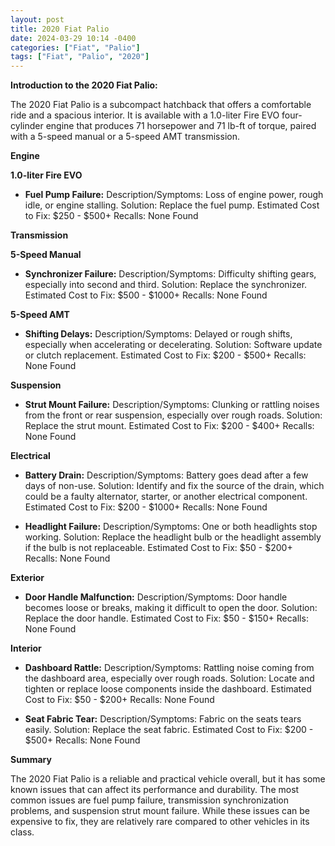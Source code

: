 ```yaml
---
layout: post
title: 2020 Fiat Palio
date: 2024-03-29 10:14 -0400
categories: ["Fiat", "Palio"]
tags: ["Fiat", "Palio", "2020"]
---
```

**Introduction to the 2020 Fiat Palio:**

The 2020 Fiat Palio is a subcompact hatchback that offers a comfortable ride and a spacious interior. It is available with a 1.0-liter Fire EVO four-cylinder engine that produces 71 horsepower and 71 lb-ft of torque, paired with a 5-speed manual or a 5-speed AMT transmission.

**Engine**

**1.0-liter Fire EVO**

* **Fuel Pump Failure:** Description/Symptoms: Loss of engine power, rough idle, or engine stalling. Solution: Replace the fuel pump. Estimated Cost to Fix: $250 - $500+ Recalls: None Found

**Transmission**

**5-Speed Manual**

* **Synchronizer Failure:** Description/Symptoms: Difficulty shifting gears, especially into second and third. Solution: Replace the synchronizer. Estimated Cost to Fix: $500 - $1000+ Recalls: None Found

**5-Speed AMT**

* **Shifting Delays:** Description/Symptoms: Delayed or rough shifts, especially when accelerating or decelerating. Solution: Software update or clutch replacement. Estimated Cost to Fix: $200 - $500+ Recalls: None Found

**Suspension**

* **Strut Mount Failure:** Description/Symptoms: Clunking or rattling noises from the front or rear suspension, especially over rough roads. Solution: Replace the strut mount. Estimated Cost to Fix: $200 - $400+ Recalls: None Found

**Electrical**

* **Battery Drain:** Description/Symptoms: Battery goes dead after a few days of non-use. Solution: Identify and fix the source of the drain, which could be a faulty alternator, starter, or another electrical component. Estimated Cost to Fix: $200 - $1000+ Recalls: None Found

* **Headlight Failure:** Description/Symptoms: One or both headlights stop working. Solution: Replace the headlight bulb or the headlight assembly if the bulb is not replaceable. Estimated Cost to Fix: $50 - $200+ Recalls: None Found

**Exterior**

* **Door Handle Malfunction:** Description/Symptoms: Door handle becomes loose or breaks, making it difficult to open the door. Solution: Replace the door handle. Estimated Cost to Fix: $50 - $150+ Recalls: None Found

**Interior**

* **Dashboard Rattle:** Description/Symptoms: Rattling noise coming from the dashboard area, especially over rough roads. Solution: Locate and tighten or replace loose components inside the dashboard. Estimated Cost to Fix: $50 - $200+ Recalls: None Found

* **Seat Fabric Tear:** Description/Symptoms: Fabric on the seats tears easily. Solution: Replace the seat fabric. Estimated Cost to Fix: $200 - $500+ Recalls: None Found

**Summary**

The 2020 Fiat Palio is a reliable and practical vehicle overall, but it has some known issues that can affect its performance and durability. The most common issues are fuel pump failure, transmission synchronization problems, and suspension strut mount failure. While these issues can be expensive to fix, they are relatively rare compared to other vehicles in its class.
